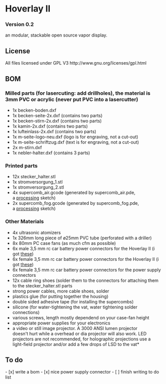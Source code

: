 Hoverlay II
=================

<h3>Version 0.2</h3>
an modular, stackable open source vapor display.

<h2>License</h2>
All files licensed under GPL V3 http://www.gnu.org/licenses/gpl.html

<h2>BOM</h2>

<h3>Milled parts (for lasercuting: add drillholes), the material is 3mm PVC or acrylic (never put PVC into a lasercutter)</h3>
<ul>
	<li>1x becken-boden.dxf</li>
	<li>1x becken-seite-2x.dxf (contains two parts)</li>
	<li>1x becken-stirn-2x.dxf (contains two parts)</li>
	<li>1x kamin-2x.dxf (contains two parts)</li>
	<li>1x lufteinlass-2x.dxf (contains two parts)</li>
	<li>1x m-seite-logo-neu.dxf (logo is for engraving, not a cut-out)</li>
	<li>1x m-seite-schriftzug.dxf (text is for engraving, not a cut-out)</li>
	<li>2x m-stirn.dxf</li>
	<li>1x nebler-halter.dxf (contains 3 parts)</li>
</ul>

<h3>Printed parts</h3>
<ul>
	<li>12x stecker_halter.stl</li>
	<li>1x stromversorgung_1.stl</li>
	<li>1x stromversorgung_2.stl</li>
	<li>4x supercomb_air.gcode (generated by supercomb_air.pde, a <a href="http://processing.org" target="_blank">processing</a> sketch)</li>
	<li>2x supercomb_fog.gcode (generated by supercomb_fog.pde, a <a href="http://processing.org" target="_blank">processing</a> sketch)</li>
</ul>

<h3>Other Materials</h3>
<ul>
	<li>4x ultrasonic atomizers</li>
	<li>1x 326mm long piece of ø25mm PVC tube (perforated with a driller)</li>
	<li>8x 80mm PC case fans (as much cfm as possible)</li>
	<li>6x male 3,5 mm rc car battery power connectors for the Hoverlay II (i got <a href="http://www.pollin.de/shop/dt/Mzc4OTcxOTk-/Fundgrube/Modellbau/Goldkontakt_Steckerset_3_5_mm_5_Paare.html" target="_blank">these</a>)</li>
	<li>6x female 3,5 mm rc car battery power connectors for the Hoverlay II (i got <a href="http://www.pollin.de/shop/dt/Mzc4OTcxOTk-/Fundgrube/Modellbau/Goldkontakt_Steckerset_3_5_mm_5_Paare.html" target="_blank">these</a>)</li>
	<li>6x female 3,5 mm rc car battery power connectors for the power supply connectors</li>
	<li>12x cable ring shoes (solder them to the connectors for attaching them to the stecker_halter.stl parts</li>
	<li>strong power cables, more cable shoes, solder</li>
	<li>plastics glue (for putting together the housing)</li>
	<li>double sided adhesive tape (for installing the supercombs)</li>
	<li>silicone (for water-tightening the vat, water tightening solder connections)</li>
	<li>various screws, length mostly dependend on your case-fan height</li>
	<li>appropriate power supplies for your electronics</li>
	<li>a video or still image projector. A 3000 ANSI lumen projector doesn't hurt while a overhead or dia projector will also work. LED projectors are not recommended, for holographic projections use a light-field projector and/or add a few drops of LSD to the vat*</li>
</ul>

<h2>To do</h2>
- [x] write a bom
- [x] nice power supply connector
- [ ] finish writing to do list
